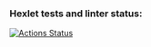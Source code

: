 ### Hexlet tests and linter status:
[![Actions Status](https://github.com/xushaha/algorithms-project-69/actions/workflows/hexlet-check.yml/badge.svg)](https://github.com/xushaha/algorithms-project-69/actions)